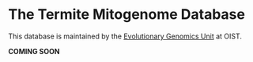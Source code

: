 # The Termite Mitogenome Database

This database is maintained by the [Evolutionary Genomics Unit](https://groups.oist.jp/egu) at OIST.

__COMING SOON__
